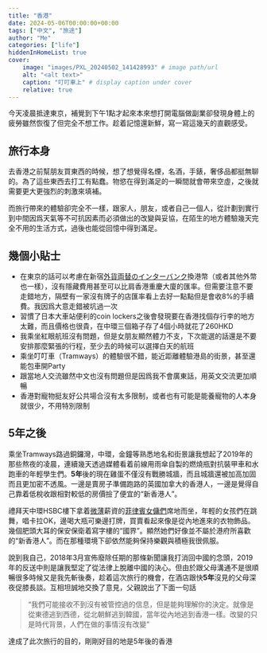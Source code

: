 ```yaml
---
title: "香港"
date: 2024-05-06T00:00:00+00:00
tags: ["中文", "旅途"]
author: "Me"
categories: ["life"]
hiddenInHomeList: true
cover:
    image: "images/PXL_20240502_141428993" # image path/url
    alt: "<alt text>"
    caption: "叮叮車上" # display caption under cover
    relative: true
---
```


今天凌晨抵達東京，補覺到下午1點才起來本來想打開電腦做副業卻發現身體上的疲勞雖然恢復了但完全不想工作。趁着記憶還新鮮，寫一寫這幾天的直觀感受。

## 旅行本身

去香港之前幫朋友買東西的時候，想了想覺得名煙，名酒，手錶，奢侈品都挺無聊的。為了這些東西去打工有點蠢。物慾在得到滿足的一瞬間就會帶來空虛，之後就需要更大更強烈的刺激來填補。

而旅行帶來的體驗卻完全不一樣，跟家人，朋友，或者自己一個人，從計劃到實行到中間因爲天氣等不可抗因素而必須做出的改變與妥協，在陌生的地方體驗幾天完全不用的生活方式，過後也能從回憶中得到滿足。

## 幾個小貼士

- 在東京的話可以考慮在新宿[外貨両替のインターバンク](http://www.interbank.co.jp/)換港幣（或者其他外幣也一樣），沒有隱藏費用甚至可以比肩香港重慶大廈的匯率。但需要注意不要走錯地方，隔壁有一家沒有牌子的店匯率看上去好一點點但是會收8%的手續費。我因爲大意走錯被坑過一次
- 習慣了日本大車站便利的coin lockers之後會發現要在香港找個存行李的地方太難，而且價格也很貴，在中環三個箱子存了4個小時就花了260HKD
- 我乘坐紅眼航班沒有問題，但是女朋友顯然體力不支，下次能選的話還是不要安排那麼緊張的行程，至少去的時候可以選擇白天的航班
- 乘坐叮叮車（Tramways）的體驗很不錯，能近距離體驗港島的街景，甚至還能包車開Party
- 跟當地人交流雖然中文也沒有問題但是因爲我不會廣東話，用英文交流更加順暢
- 香港對寵物挺友好公共場合沒有太多限制，或者也有可能是能養寵物的人本身就很少，不用特別限制

## 5年之後

乘坐Tramways路過銅鑼灣，中環，金鐘等熟悉地名和街景讓我想起了2019年的那些熬夜的凌晨，連續幾天透過媒體看着前線用雨傘自製的燃燒瓶對抗裝甲車和水跑車的年輕學生們。**5年**後的現在雞蛋不僅沒有戰勝城牆，而且城牆還被加高加固而且更加密不透風。一邊是賣房子準備跑路的英國加拿大的香港人，一邊是覺得自己靠着低稅收跟相對較低的房價撿了便宜的“新香港人”。

禮拜天中環HSBC樓下拿着[微薄](https://www.planto.hk/zh/blog/domestic-helper-hiring-costs/)薪資的[菲律賓女傭們](https://theinitium.com/article/20160109-culture-column-thecity09)席地而坐，年輕的女孩們在跳舞，唱卡拉OK，邊喝大瓶可樂邊打牌，買賣看起來像是從內地進來的衣物飾品。幾個肥頭大耳的保安保衛着寫字樓的“國界”。顯然她們好像並不屬於港府所喜歡的“新香港人”。而在那種環境下卻依然能夠保持樂觀與積極我很佩服。

說到我自己，2018年3月宣佈廢除任期的那條新聞讓我打消回中國的念頭，2019年的反送中則是讓我堅定了從法律上脫離中國的決心。但由於跟父母溝通不是很順暢很多時候又是我先斬後奏，趁着這次旅行的機會，在酒店跟快**5年**沒見的父母深夜促膝長談。互相坦誠地交換了意見，父親說出了下面一句話

> “我們可能接收不到沒有被管控過的信息，但是能夠理解你的決定。就像是從東德逃到西德，從北朝鮮逃到韓國，當年從內地逃到香港一樣。改變的只是時代背景，人們在做的事情沒有改變”

達成了此次旅行的目的，剛剛好目的地是5年後的香港